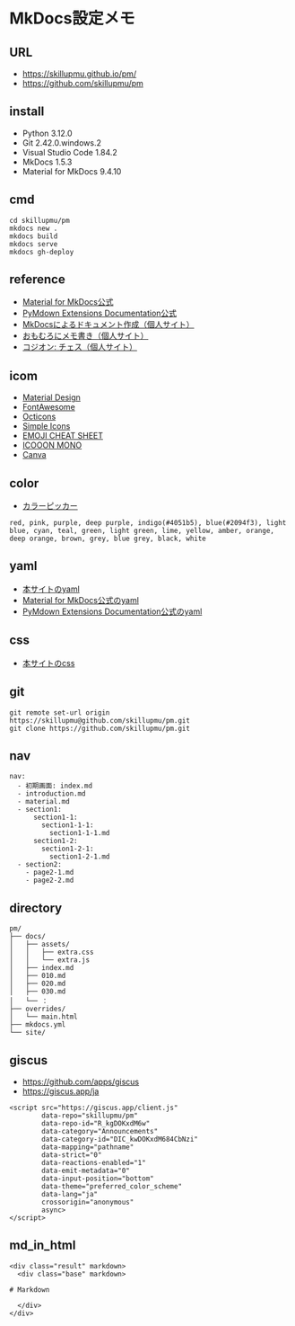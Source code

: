 # MkDocs設定メモ

## URL

  - https://skillupmu.github.io/pm/
  - https://github.com/skillupmu/pm

## install

 - Python 3.12.0
 - Git 2.42.0.windows.2
 - Visual Studio Code 1.84.2
 - MkDocs 1.5.3
 - Material for MkDocs 9.4.10

## cmd

```
cd skillupmu/pm
mkdocs new .
mkdocs build
mkdocs serve
mkdocs gh-deploy
```

## reference

 - [Material for MkDocs公式](https://squidfunk.github.io/mkdocs-material/reference/)
 - [PyMdown Extensions Documentation公式](https://facelessuser.github.io/pymdown-extensions/)
 - [MkDocsによるドキュメント作成（個人サイト）](https://zenn.dev/mebiusbox/articles/81d977a72cee01)
 - [おもむろにメモ書き（個人サイト）](https://omomuroni.github.io/Mkdocs/00_index/)
 - [コジオン: チェス（個人サイト）](https://kojion.github.io/chess/mkdocs/001/)


## icom

  - [Material Design](https://pictogrammers.com/library/mdi/)
  - [FontAwesome](https://fontawesome.com/search?o=r&m=free)
  - [Octicons](https://primer.style/foundations/icons)
  - [Simple Icons](https://simpleicons.org/)
  - [EMOJI CHEAT SHEET](https://www.webfx.com/tools/emoji-cheat-sheet/)
  - [ICOOON MONO](https://icooon-mono.com/)
  - [Canva](https://www.canva.com/ja_jp/login/?redirect=%2Fdesign%2FDAFvAApKstw%2FRFzNffvUHeSvTd4_Bf7iBQ%2Fedit)


## color

  - [カラーピッカー](https://lab.syncer.jp/Tool/Image-Color-Picker/)

```
red, pink, purple, deep purple, indigo(#4051b5), blue(#2094f3), light blue, cyan, teal, green, light green, lime, yellow, amber, orange, deep orange, brown, grey, blue grey, black, white
```

## yaml

 - [本サイトのyaml](https://github.com/skillupmu/pm/blob/main/mkdocs.yml)
 - [Material for MkDocs公式のyaml](https://github.com/squidfunk/mkdocs-material/blob/master/mkdocs.yml)
 - [PyMdown Extensions Documentation公式のyaml](https://github.com/facelessuser/pymdown-extensions/blob/main/mkdocs.yml)


## css

 - [本サイトのcss](https://github.com/skillupmu/pm/blob/main/docs/assets/extra.css)


## git

``` 
git remote set-url origin https://skillupmu@github.com/skillupmu/pm.git
git clone https://github.com/skillupmu/pm.git
```

## nav

``` 
nav:
  - 初期画面: index.md
  - introduction.md
  - material.md
  - section1:
      section1-1:
        section1-1-1:
          section1-1-1.md
      section1-2:
        section1-2-1:
          section1-2-1.md
  - section2:
    - page2-1.md
    - page2-2.md
```

## directory

```
pm/
├── docs/
│   ├── assets/
│   │   ├── extra.css
│   │   └── extra.js
│   ├── index.md
│   ├── 010.md
│   ├── 020.md
│   ├── 030.md
│   └── ：
├── overrides/
│   └── main.html
├── mkdocs.yml
└── site/
```

## giscus

  - https://github.com/apps/giscus
  - https://giscus.app/ja

```
<script src="https://giscus.app/client.js"
        data-repo="skillupmu/pm"
        data-repo-id="R_kgDOKxdM6w"
        data-category="Announcements"
        data-category-id="DIC_kwDOKxdM684CbNzi"
        data-mapping="pathname"
        data-strict="0"
        data-reactions-enabled="1"
        data-emit-metadata="0"
        data-input-position="bottom"
        data-theme="preferred_color_scheme"
        data-lang="ja"
        crossorigin="anonymous"
        async>
</script>
```

## md_in_html

```
<div class="result" markdown>
  <div class="base" markdown>

# Markdown

  </div>
</div>

```
